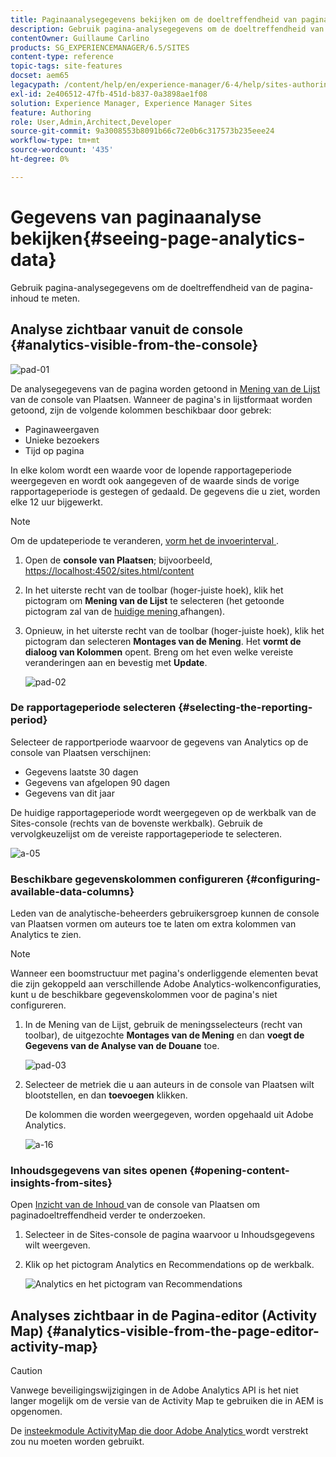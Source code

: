 ```yaml
---
title: Paginaanalysegegevens bekijken om de doeltreffendheid van pagina-inhoud te meten
description: Gebruik pagina-analysegegevens om de doeltreffendheid van de pagina-inhoud te meten
contentOwner: Guillaume Carlino
products: SG_EXPERIENCEMANAGER/6.5/SITES
content-type: reference
topic-tags: site-features
docset: aem65
legacypath: /content/help/en/experience-manager/6-4/help/sites-authoring/pa-using.html
exl-id: 2e406512-47fb-451d-b837-0a3898ae1f08
solution: Experience Manager, Experience Manager Sites
feature: Authoring
role: User,Admin,Architect,Developer
source-git-commit: 9a3008553b8091b66c72e0b6c317573b235eee24
workflow-type: tm+mt
source-wordcount: '435'
ht-degree: 0%

---
```


# Gegevens van paginaanalyse bekijken{#seeing-page-analytics-data}

Gebruik pagina-analysegegevens om de doeltreffendheid van de pagina-inhoud te meten.

## Analyse zichtbaar vanuit de console {#analytics-visible-from-the-console}

![ pad-01 ](assets/spad-01.png)

De analysegegevens van de pagina worden getoond in [ Mening van de Lijst ](/help/sites-authoring/basic-handling.md#list-view) van de console van Plaatsen. Wanneer de pagina&#39;s in lijstformaat worden getoond, zijn de volgende kolommen beschikbaar door gebrek:

* Paginaweergaven
* Unieke bezoekers
* Tijd op pagina

In elke kolom wordt een waarde voor de lopende rapportageperiode weergegeven en wordt ook aangegeven of de waarde sinds de vorige rapportageperiode is gestegen of gedaald. De gegevens die u ziet, worden elke 12 uur bijgewerkt.

>[!NOTE]
>
>Om de updateperiode te veranderen, [ vorm het de invoerinterval ](/help/sites-administering/adobeanalytics-connect.md#configuring-the-import-interval).

1. Open de **console van Plaatsen**; bijvoorbeeld, [ https://localhost:4502/sites.html/content ](https://localhost:4502/sites.html/content)
1. In het uiterste recht van de toolbar (hoger-juiste hoek), klik het pictogram om **Mening van de Lijst** te selecteren (het getoonde pictogram zal van de [ huidige mening ](/help/sites-authoring/basic-handling.md#viewing-and-selecting-resources) afhangen).

1. Opnieuw, in het uiterste recht van de toolbar (hoger-juiste hoek), klik het pictogram dan selecteren **Montages van de Mening**. Het **vormt de dialoog van Kolommen** opent. Breng om het even welke vereiste veranderingen aan en bevestig met **Update**.

   ![ pad-02 ](assets/spad-02.png)

### De rapportageperiode selecteren {#selecting-the-reporting-period}

Selecteer de rapportperiode waarvoor de gegevens van Analytics op de console van Plaatsen verschijnen:

* Gegevens laatste 30 dagen
* Gegevens van afgelopen 90 dagen
* Gegevens van dit jaar

De huidige rapportageperiode wordt weergegeven op de werkbalk van de Sites-console (rechts van de bovenste werkbalk). Gebruik de vervolgkeuzelijst om de vereiste rapportageperiode te selecteren.

![ a-05 ](assets/aa-05.png)

### Beschikbare gegevenskolommen configureren {#configuring-available-data-columns}

Leden van de analytische-beheerders gebruikersgroep kunnen de console van Plaatsen vormen om auteurs toe te laten om extra kolommen van Analytics te zien.

>[!NOTE]
>
>Wanneer een boomstructuur met pagina&#39;s onderliggende elementen bevat die zijn gekoppeld aan verschillende Adobe Analytics-wolkenconfiguraties, kunt u de beschikbare gegevenskolommen voor de pagina&#39;s niet configureren.

1. In de Mening van de Lijst, gebruik de meningsselecteurs (recht van toolbar), de uitgezochte **Montages van de Mening** en dan **voegt de Gegevens van de Analyse van de Douane** toe.

   ![ pad-03 ](assets/spad-03.png)

1. Selecteer de metriek die u aan auteurs in de console van Plaatsen wilt blootstellen, en dan **toevoegen** klikken.

   De kolommen die worden weergegeven, worden opgehaald uit Adobe Analytics.

   ![ a-16 ](assets/aa-16.png)

### Inhoudsgegevens van sites openen {#opening-content-insights-from-sites}

Open [ Inzicht van de Inhoud ](/help/sites-authoring/content-insights.md) van de console van Plaatsen om paginadoeltreffendheid verder te onderzoeken.

1. Selecteer in de Sites-console de pagina waarvoor u Inhoudsgegevens wilt weergeven.
1. Klik op het pictogram Analytics en Recommendations op de werkbalk.

   ![ Analytics en het pictogram van Recommendations ](do-not-localize/chlimage_1-14.png)

## Analyses zichtbaar in de Pagina-editor (Activity Map) {#analytics-visible-from-the-page-editor-activity-map}

>[!CAUTION]
>
>Vanwege beveiligingswijzigingen in de Adobe Analytics API is het niet langer mogelijk om de versie van de Activity Map te gebruiken die in AEM is opgenomen.
>
>De [ insteekmodule ActivityMap die door Adobe Analytics ](https://experienceleague.adobe.com/docs/analytics/analyze/activity-map/getting-started/get-started-users/activitymap-install.html) wordt verstrekt zou nu moeten worden gebruikt.
